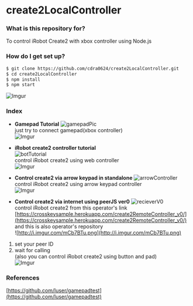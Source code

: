 # create2LocalController #

### What is this repository for? 
To control iRobot Create2 with xbox controller using Node.js

### How do I get set up? ###

```sh
$ git clone https://github.com/cdra0624/create2LocalController.git
$ cd create2LocalController
$ npm install
$ npm start
```
![Imgur](http://i.imgur.com/aJfFBV7.png)
### Index ###
* **Gamepad Tutorial** 
![gamepadPic](http://i.imgur.com/qKIoVA2.jpg)  
just try to connect gamepad(xbox controller)  
![Imgur](http://i.imgur.com/aJfFBV7.png)

* **iRobot create2 controller tutorial**  
![botTutorial](http://i.imgur.com/RznHmXQ.png)  
control iRobot create2 using web controller  
![Imgur](http://i.imgur.com/aJfFBV7.png)  

* **Control create2 via arrow keypad in standalone** 
![arrowController](http://i.imgur.com/Y2r1Xnl.png)  
control iRobot create2 using arrow keypad controller  
![Imgur](http://i.imgur.com/aJfFBV7.png)  

* **Control create2 via internet using peerJS ver0** 
![recieverV0](http://imgur.com/a/Hcvg5)  
control iRobot create2 from this operator's link    
[https://crosskeysample.herokuapp.com/create2RemoteController_v0/](https://crosskeysample.herokuapp.com/create2RemoteController_v0/)  
and this is also operator's repository  
![http://i.imgur.com/mCb7BTu.png](http://i.imgur.com/mCb7BTu.png)  

1. set your peer ID  
1. wait for calling  
(also you can control iRobot create2 using button and pad)  
![Imgur](http://i.imgur.com/aJfFBV7.png)  


### References ###
[https://github.com/luser/gamepadtest](https://github.com/luser/gamepadtest) 